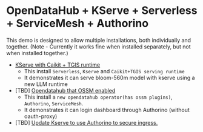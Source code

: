 # OpenDataHub + KServe + Serverless + ServiceMesh + Authorino

This demo is designed to allow multiple installations, both individually and together.
(Note - Currently it works fine when installed separately, but not when installed together.)

- [KServe with Caikit + TGIS runtime](./Kserve.md)
  - This install `Serverless`, `Kserve` and `Caikit+TGIS serving runtime`
  - It demonstrates it can serve bloom-560m model with kserve using a new LLM runtime
- [TBD] [Opendatahub that OSSM enabled ](./OSSM-enabled.md)
  - This install a `new opendatahub operator(has ossm plugins)`, `Authorino`, `ServiceMesh`.
  - It demonstrates it can login dashboard through Authorino (without oauth-proxy)
- [TBD] [Update Kserve to use Authorino to secure ingress.](./KServe_Authorino.md)
